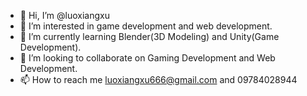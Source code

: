 - 👋 Hi, I’m @luoxiangxu
- 👀 I’m interested in game development and web development.
- 🌱 I’m currently learning Blender(3D Modeling) and Unity(Game Development).
- 💞️ I’m looking to collaborate on Gaming Development and Web Development.
- 📫 How to reach me luoxiangxu666@gmail.com and 09784028944

<!---
luoxiangxu/luoxiangxu is a ✨ special ✨ repository because its `README.md` (this file) appears on your GitHub profile.
You can click the Preview link to take a look at your changes.
--->
